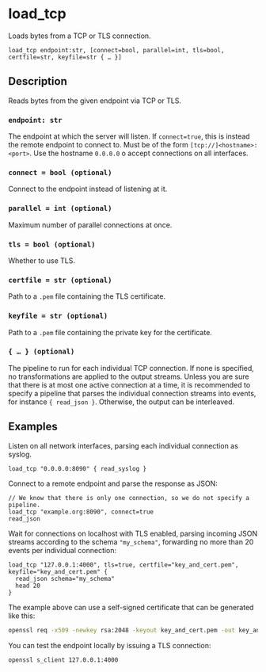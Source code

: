 # load_tcp

Loads bytes from a TCP or TLS connection.

```tql
load_tcp endpoint:str, [connect=bool, parallel=int, tls=bool, certfile=str, keyfile=str { … }]
```

## Description

Reads bytes from the given endpoint via TCP or TLS.

### `endpoint: str`

The endpoint at which the server will listen. If `connect=true`, this is instead
the remote endpoint to connect to. Must be of the form
`[tcp://]<hostname>:<port>`. Use the hostname `0.0.0.0` o accept connections on
all interfaces.

### `connect = bool (optional)`

Connect to the endpoint instead of listening at it.

### `parallel = int (optional)`

Maximum number of parallel connections at once.

### `tls = bool (optional)`

Whether to use TLS.

### `certfile = str (optional)`

Path to a `.pem` file containing the TLS certificate.

### `keyfile = str (optional)`

Path to a `.pem` file containing the private key for the certificate.

### `{ … } (optional)`

The pipeline to run for each individual TCP connection. If none is specified, no
transformations are applied to the output streams. Unless you are sure that
there is at most one active connection at a time, it is recommended to specify a
pipeline that parses the individual connection streams into events, for instance
`{ read_json }`. Otherwise, the output can be interleaved.

## Examples

Listen on all network interfaces, parsing each individual connection as syslog.

```tql
load_tcp "0.0.0.0:8090" { read_syslog }
```

Connect to a remote endpoint and parse the response as JSON:

```tql
// We know that there is only one connection, so we do not specify a pipeline.
load_tcp "example.org:8090", connect=true
read_json
```

Wait for connections on localhost with TLS enabled, parsing incoming JSON
streams according to the schema `"my_schema"`, forwarding no more than 20 events
per individual connection:

```tql
load_tcp "127.0.0.1:4000", tls=true, certfile="key_and_cert.pem", keyfile="key_and_cert.pem" {
  read_json schema="my_schema"
  head 20
}
```

The example above can use a self-signed certificate that can be generated like
this:

```bash
openssl req -x509 -newkey rsa:2048 -keyout key_and_cert.pem -out key_and_cert.pem -days 365 -nodes
```

You can test the endpoint locally by issuing a TLS connection:

```bash
openssl s_client 127.0.0.1:4000
```
